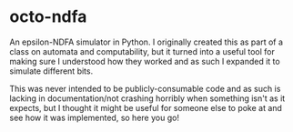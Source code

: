 # octo-ndfa
An epsilon-NDFA simulator in Python. I originally created this as part of a class on automata and computability, but it turned into a useful tool for making sure I understood how they worked and as such I expanded it to simulate different bits.

This was never intended to be publicly-consumable code and as such is lacking in documentation/not crashing horribly when something isn't as it expects, but I thought it might be useful for someone else to poke at and see how it was implemented, so here you go!
